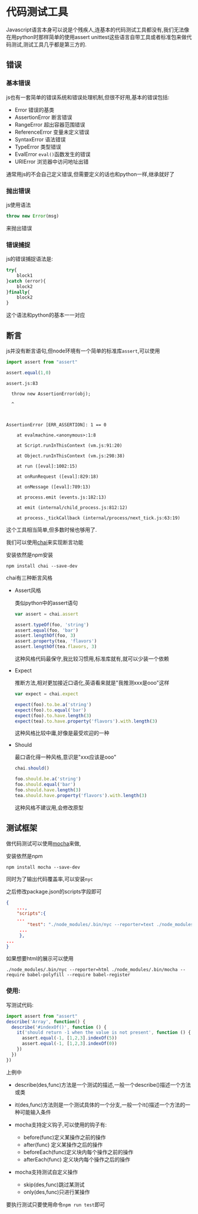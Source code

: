 
# 代码测试工具

Javascript语言本身可以说是个残疾人,连基本的代码测试工具都没有,我们无法像在用python时那样简单的使用assert unittest这些语言自带工具或者标准包来做代码测试,测试工具几乎都是第三方的.

## 错误

### 基本错误

js也有一套简单的错误系统和错误处理机制,但很不好用,基本的错误包括:


+ Error 错误的基类
+ AssertionError 断言错误
+ RangeError 超出容器范围错误
+ ReferenceError 变量未定义错误
+ SyntaxError 语法错误
+ TypeError 类型错误
+ EvalError `eval()`函数发生的错误
+ URIError 浏览器中访问地址出错

通常用js的不会自己定义错误,但需要定义的话也和python一样,继承就好了

### 抛出错误

js使用语法

```js
throw new Error(msg)
```

来抛出错误

### 错误捕捉

js的错误捕捉语法是:

```js
try{
    block1
}catch (error){
    block2
}finally{
    block2
}
```

这个语法和python的基本一一对应


## 断言
js并没有断言语句,但node环境有一个简单的标准库`assert`,可以使用


```javascript
import assert from "assert"
```


```javascript
assert.equal(1,0)
```


    assert.js:83

      throw new AssertionError(obj);

      ^

    

    AssertionError [ERR_ASSERTION]: 1 == 0

        at evalmachine.<anonymous>:1:8

        at Script.runInThisContext (vm.js:91:20)

        at Object.runInThisContext (vm.js:298:38)

        at run ([eval]:1002:15)

        at onRunRequest ([eval]:829:18)

        at onMessage ([eval]:789:13)

        at process.emit (events.js:182:13)

        at emit (internal/child_process.js:812:12)

        at process._tickCallback (internal/process/next_tick.js:63:19)


这个工具相当简单,但多数时候也够用了.

我们可以使用[chai](http://chaijs.com/)来实现断言功能

安装依然是npm安装

    npm install chai --save-dev

chai有三种断言风格

+ Assert风格

    类似python中的assert语句
    
    ```javascript
    var assert = chai.assert

    assert.typeOf(foo, 'string')
    assert.equal(foo, 'bar')
    assert.lengthOf(foo, 3)
    assert.property(tea, 'flavors')
    assert.lengthOf(tea.flavors, 3)
    ```
    这种风格代码最保守,我比较习惯用,标准库就有,就可以少装一个依赖
    
+ Expect

    推断方法,相对更加接近口语化,英语看来就是"我推测xxx是ooo"这样
    
    ```javascript
    var expect = chai.expect

    expect(foo).to.be.a('string')
    expect(foo).to.equal('bar')
    expect(foo).to.have.length(3)
    expect(tea).to.have.property('flavors').with.length(3)
    ```
    这种风格比较中庸,好像是最受欢迎的一种
    
+ Should
    
    最口语化得一种风格,意识是"xxx应该是ooo"
    
    ```javascript
    chai.should()

    foo.should.be.a('string')
    foo.should.equal('bar')
    foo.should.have.length(3)
    tea.should.have.property('flavors').with.length(3)
    ```
    这种风格不建议用,会修改原型

## 测试框架

做代码测试可以使用[mocha](http://mochajs.org/)来做, 


安装依然是npm
```shell
npm install mocha --save-dev
```
同时为了输出代码覆盖率,可以安装`nyc`

之后修改package.json的scripts字段即可

```json
{
    ...,
    "scripts":{
    ...
        "test": "./node_modules/.bin/nyc --reporter=text ./node_modules/.bin/mocha --require babel-polyfill --require babel-register"
     ...
     },
...
}

```

如果想要html的展示可以使用

`./node_modules/.bin/nyc --reporter=html ./node_modules/.bin/mocha --require babel-polyfill --require babel-register`




### 使用:


写测试代码:

```javascript
import assert from "assert"
describe('Array', function() {
  describe('#indexOf()', function () {
    it('should return -1 when the value is not present', function () {
      assert.equal(-1, [1,2,3].indexOf(5))
      assert.equal(-1, [1,2,3].indexOf(0))
    })
  })
})
```

上例中

+ describe(des,func)方法是一个测试的描述,一般一个describe()描述一个方法或类
+ it(des,func)方法则是一个测试具体的一个分支,一般一个it()描述一个方法的一种可能输入条件
+ mocha支持定义钩子,可以使用的钩子有:

    + before(func)定义某操作之前的操作
    + after(func) 定义某操作之后的操作
    + beforeEach(func)定义块内每个操作之前的操作 
    + afterEach(func) 定义块内每个操作之后的操作
    
+ mocha支持测试自定义操作
    
    + skip(des,func)跳过某测试
    + only(des,func)只进行某操作
    
要执行测试只要使用命令`npm run test`即可
